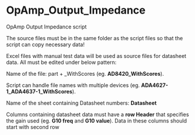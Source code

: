 # OpAmp_Output_Impedance
OpAmp Output Impedance script

The source files must be in the same folder as the script files so that the script can copy necessary data!

Excel files with manual test data will be used as source files for datasheet data. All must be edited under below pattern:

Name of the file: part + _WithScores (eg. **AD8420_WithScores**). 

Script can handle file names with multiple devices (eg. **ADA4627-1_ADA4637-1_WithScores**).

Name of the sheet containing Datasheet numbers: **Datasheet**

Columns containing datasheet data must have a **row Header** that specifies the gain used (eg. **G10 freq** and **G10 value**). Data in these columns should start with second row
